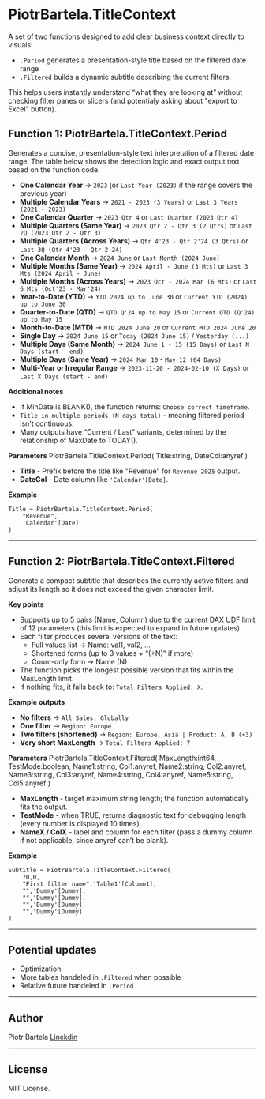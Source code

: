 # PiotrBartela.TitleContext

A set of two functions designed to add clear business context directly to visuals:

- `.Period` generates a presentation-style title based on the filtered date range
- `.Filtered` builds a dynamic subtitle describing the current filters.

This helps users instantly understand “what they are looking at” without checking filter panes or slicers (and potentialy asking about "export to Excel" button).

## Function 1: PiotrBartela.TitleContext.Period

Generates a concise, presentation-style text interpretation of a filtered date range.
The table below shows the detection logic and exact output text based on the function code.

- **One Calendar Year** → `2023` (or `Last Year (2023)` if the range covers the previous year)
- **Multiple Calendar Years** → `2021 - 2023 (3 Years)` or `Last 3 Years (2021 - 2023)`
- **One Calendar Quarter** → `2023 Qtr 4` or `Last Quarter (2023 Qtr 4)`
- **Multiple Quarters (Same Year)** → `2023 Qtr 2 - Qtr 3 (2 Qtrs)` or `Last 2Q (2023 Qtr 2 - Qtr 3)`
- **Multiple Quarters (Across Years)** → `Qtr 4'23 - Qtr 2'24 (3 Qtrs)` or `Last 3Q (Qtr 4'23 - Qtr 2'24)`
- **One Calendar Month** → `2024 June` or `Last Month (2024 June)`
- **Multiple Months (Same Year)** → `2024 April - June (3 Mts)` or `Last 3 Mts (2024 April - June)`
- **Multiple Months (Across Years)** → `2023 Oct - 2024 Mar (6 Mts)` or `Last 6 Mts (Oct'23 - Mar'24)`
- **Year-to-Date (YTD)** → `YTD 2024 up to June 30` or `Current YTD (2024) up to June 30`
- **Quarter-to-Date (QTD)** → `QTD Q'24 up to May 15` or `Current QTD (Q'24) up to May 15`
- **Month-to-Date (MTD)** → `MTD 2024 June 20` or `Current MTD 2024 June 20`
- **Single Day** → `2024 June 15` or `Today (2024 June 15)` / `Yesterday (...)`
- **Multiple Days (Same Month)** → `2024 June 1 - 15 (15 Days)` or `Last N Days (start - end)`
- **Multiple Days (Same Year)** → `2024 Mar 10` - `May 12 (64 Days)`
- **Multi-Year or Irregular Range** → `2023-11-20 - 2024-02-10 (X Days)` or `Last X Days (start - end)`

**Additional notes**
- If MinDate is BLANK(), the function returns: `Choose correct timeframe`.
- `Title in multiple periods (N days total)` - meaning filtered period isn't continuous.
- Many outputs have “Current / Last” variants, determined by the relationship of MaxDate to TODAY().

**Parameters**
PiotrBartela.TitleContext.Period(
  Title:string,
  DateCol:anyref
)

- **Title** - Prefix before the title like "Revenue" for `Revenue 2025` output.
- **DateCol** - Date column like `'Calendar'[Date]`.

**Example**
```dax
Title = PiotrBartela.TitleContext.Period(
    "Revenue",
    'Calendar'[Date]
)
```
---

## Function 2: PiotrBartela.TitleContext.Filtered

Generate a compact subtitle that describes the currently active filters and adjust its length so it does not exceed the given character limit.

**Key points**
- Supports up to 5 pairs (Name, Column) due to the current DAX UDF limit of 12 parameters (this limit is expected to expand in future updates).
- Each filter produces several versions of the text:
    - Full values list → Name: val1, val2, ...
    - Shortened forms (up to 3 values + “(+N)” if more)
    - Count-only form → Name (N)
- The function picks the longest possible version that fits within the MaxLength limit.
- If nothing fits, it falls back to: `Total Filters Applied: X`.

**Example outputs**
- **No filters** → `All Sales, Globally`
- **One filter** → `Region: Europe`
- **Two filters (shortened)** → `Region: Europe, Asia | Product: A, B (+3)`
- **Very short MaxLength** → `Total Filters Applied: 7`

**Parameters**
PiotrBartela.TitleContext.Filtered(
  MaxLength:int64,
  TestMode:boolean,
  Name1:string, Col1:anyref,
  Name2:string, Col2:anyref,
  Name3:string, Col3:anyref,
  Name4:string, Col4:anyref,
  Name5:string, Col5:anyref
)

- **MaxLength** - target maximum string length; the function automatically fits the output.
- **TestMode** - when TRUE, returns diagnostic text for debugging length (every number is displayed 10 times).
- **NameX / ColX** - label and column for each filter (pass a dummy column if not applicable, since anyref can’t be blank).

**Example**
```dax
Subtitle = PiotrBartela.TitleContext.Filtered(
    70,0,
    "First filter name",'Table1'[Column1],
    "",'Dummy'[Dummy],
    "",'Dummy'[Dummy],
    "",'Dummy'[Dummy],
    "",'Dummy'[Dummy]
)
```
---

## Potential updates
- Optimization
- More tables handeled in `.Filtered` when possible
- Relative future handeled in `.Period`

---

## Author

Piotr Bartela
[Linekdin](https://www.linkedin.com/in/bartela-piotr/)

---

## License

MIT License.